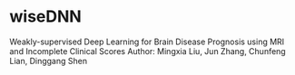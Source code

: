 # wiseDNN
Weakly-supervised Deep Learning for Brain Disease Prognosis using MRI and Incomplete Clinical Scores
Author: Mingxia Liu, Jun Zhang, Chunfeng Lian, Dinggang Shen
